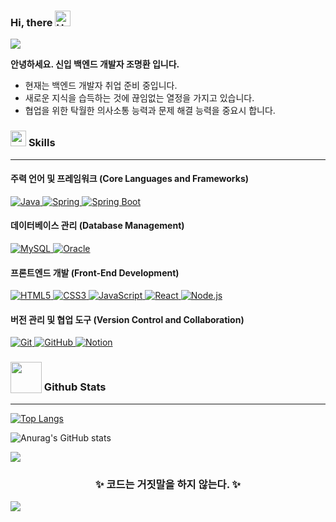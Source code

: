 ### Hi, there <img src="https://raw.githubusercontent.com/Tarikul-Islam-Anik/Animated-Fluent-Emojis/master/Emojis/Hand%20gestures/Hand%20with%20Fingers%20Splayed%20Light%20Skin%20Tone.png" alt="Hand with Fingers Splayed Light Skin Tone" width="25" height="25" />
<img src="https://user-images.githubusercontent.com/73097560/115834477-dbab4500-a447-11eb-908a-139a6edaec5c.gif">

**안녕하세요. 신입 백엔드 개발자 조명환 입니다.**

- 현재는 백엔드 개발자 취업 준비 중입니다.
- 새로운 지식을 습득하는 것에 끊임없는 열정을 가지고 있습니다.
- 협업을 위한 탁월한 의사소통 능력과 문제 해결 능력을 중요시 합니다.

### <picture><img src="https://media2.giphy.com/media/QssGEmpkyEOhBCb7e1/giphy.gif?cid=ecf05e47a0n3gi1bfqntqmob8g9aid1oyj2wr3ds3mg700bl&rid=giphy.gif" width ="25"></picture> <b> Skills</b>
---

#### 주력 언어 및 프레임워크 (Core Languages and Frameworks)

<a href="https://www.java.com" target="_blank"> 
    <img alt="Java" src="https://img.shields.io/badge/Java-%23007396.svg?style=plastic&logo=java&logoColor=white">
</a>
<a href="https://spring.io/" target="_blank"> 
    <img alt="Spring" src="https://img.shields.io/badge/Spring-%236DB33F.svg?style=plastic&logo=spring&logoColor=white">
</a>
<a href="https://spring.io/projects/spring-boot" target="_blank"> 
    <img alt="Spring Boot" src="https://img.shields.io/badge/Spring_Boot-%236DB33F.svg?style=plastic&logo=spring-boot&logoColor=white">
</a>

#### 데이터베이스 관리 (Database Management)

<a href="https://www.mysql.com/" target="_blank"> 
    <img alt="MySQL" src="https://img.shields.io/badge/MySQL-%234479A1.svg?style=plastic&logo=mysql&logoColor=white">
</a>
<a href="https://www.oracle.com/database/" target="_blank"> 
    <img alt="Oracle" src="https://img.shields.io/badge/Oracle-%23F80000.svg?style=plastic&logo=oracle&logoColor=white">
</a>

#### 프론트엔드 개발 (Front-End Development)

<a href="https://en.wikipedia.org/wiki/HTML5" target="_blank"> 
    <img alt="HTML5" src="https://img.shields.io/badge/HTML5-%23E34F26.svg?style=plastic&logo=html5&logoColor=white">
</a>
<a href="https://www.w3.org/Style/CSS/Overview.en.html" target="_blank"> 
    <img alt="CSS3" src="https://img.shields.io/badge/CSS3-%231572B6.svg?style=plastic&logo=css3&logoColor=white">
</a>
<a href="https://www.javascript.com/" target="_blank"> 
    <img alt="JavaScript" src="https://img.shields.io/badge/JavaScript-%23F7DF1E.svg?style=plastic&logo=javascript&logoColor=black">
</a>

<a href="https://reactjs.org/" target="_blank"> 
    <img alt="React" src="https://img.shields.io/badge/React-%2361DAFB.svg?style=plastic&logo=react&logoColor=black">
</a>
<a href="https://nodejs.org/" target="_blank"> 
    <img alt="Node.js" src="https://img.shields.io/badge/Node.js-%23339933.svg?style=plastic&logo=node.js&logoColor=white">
</a>

#### 버전 관리 및 협업 도구 (Version Control and Collaboration)

<a href="https://git-scm.com/" target="_blank"> 
    <img alt="Git" src="https://img.shields.io/badge/Git-%23F05033.svg?style=plastic&logo=git&logoColor=white">
</a>
<a href="https://github.com/" target="_blank"> 
    <img alt="GitHub" src="https://img.shields.io/badge/GitHub-%23121011.svg?style=plastic&logo=github&logoColor=white">
</a>
<a href="https://www.notion.so/" target="_blank"> 
    <img alt="Notion" src="https://img.shields.io/badge/Notion-%23001177.svg?style=plastic&logo=notion&logoColor=white">
</a>

### <picture><img src = "https://github.com/7oSkaaa/7oSkaaa/blob/main/Images/Statistics.gif?raw=true" width = 50px style="vertical-align:bottom"></picture> Github Stats
---

[![Top Langs](https://github-readme-stats.vercel.app/api/top-langs/?username=ChoMyeongHwan&layout=compact)](https://github.com/anuraghazra/github-readme-stats)

![Anurag's GitHub stats](https://github-readme-stats.vercel.app/api?username=ChoMyeongHwan&show_icons=true&theme=radical)


<img src="https://user-images.githubusercontent.com/73097560/115834477-dbab4500-a447-11eb-908a-139a6edaec5c.gif">

<div align='center'>

### <b>✨ 코드는 거짓말을 하지 않는다. ✨</b>

</div>

<img src="https://user-images.githubusercontent.com/73097560/115834477-dbab4500-a447-11eb-908a-139a6edaec5c.gif">
